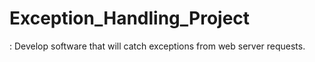 # Exception_Handling_Project
: Develop software that will catch exceptions from web server requests.
